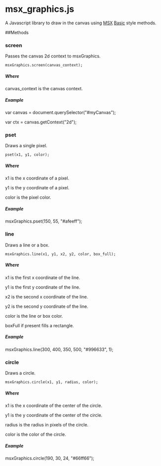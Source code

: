# msx_graphics.js

A Javascript library to draw in the canvas using [MSX](https://en.wikipedia.org/wiki/MSX) [Basic](https://en.wikipedia.org/wiki/MSX_BASIC) style methods.

##Methods

### screen
Passes the canvas 2d context to msxGraphics.


```
msxGraphics.screen(canvas_context);
```

##### Where

canvas_context is the canvas context.


##### Example

var canvas = document.querySelector("#myCanvas");

var ctx = canvas.getContext("2d");

### pset
Draws a single pixel.

```
pset(x1, y1, color);
```

##### Where

x1 is the x coordinate of a pixel.

y1 is the y coordinate of a pixel.

color is the pixel color.

##### Example

msxGraphics.pset(150, 55, "#afeeff");

### line
Draws a line or a box.

```
msxGraphics.line(x1, y1, x2, y2, color, box_full);
```

##### Where

x1 is the first x coordinate of the line.

y1 is the first y coordinate of the line.

x2 is the second x coordinate of the line.

y2 is the second y coordinate of the line.

color is the line or box color.

boxFull if present fills a rectangle.

##### Example

msxGraphics.line(300, 400, 350, 500, "#996633", 1);  

### circle
Draws a circle.

```
msxGraphics.circle(x1, y1, radius, color); 
```

##### Where

x1 is the x coordinate of the center of the circle.

y1 is the y coordinate of the center of the circle.

radius is the radius in pixels of the circle.

color is the color of the circle.

##### Example

msxGraphics.circle(190, 30, 24, "#66ff66");

